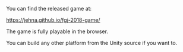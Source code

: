 You can find the released game at:

https://jehna.github.io/fgj-2018-game/

The game is fully playable in the browser.

You can build any other platform from the Unity source if you want to.

